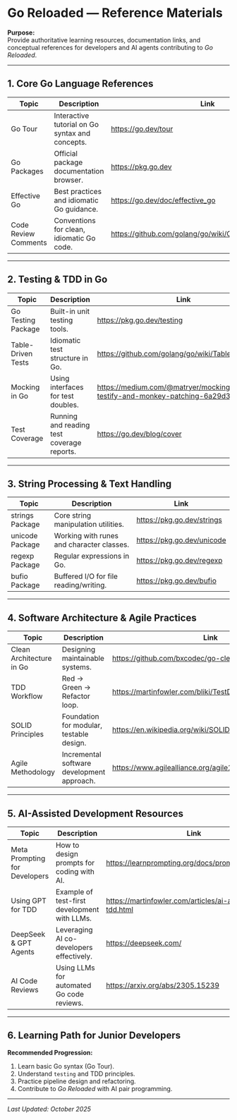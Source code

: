 # Go Reloaded — Reference Materials

**Purpose:**  
Provide authoritative learning resources, documentation links, and conceptual references for developers and AI agents contributing to *Go Reloaded*.

---

## 1. Core Go Language References

| Topic | Description | Link |
|--------|--------------|------|
| Go Tour | Interactive tutorial on Go syntax and concepts. | https://go.dev/tour |
| Go Packages | Official package documentation browser. | https://pkg.go.dev |
| Effective Go | Best practices and idiomatic Go guidance. | https://go.dev/doc/effective_go |
| Code Review Comments | Conventions for clean, idiomatic Go code. | https://github.com/golang/go/wiki/CodeReviewComments |

---

## 2. Testing & TDD in Go

| Topic | Description | Link |
|--------|--------------|------|
| Go Testing Package | Built-in unit testing tools. | https://pkg.go.dev/testing |
| Table-Driven Tests | Idiomatic test structure in Go. | https://github.com/golang/go/wiki/TableDrivenTests |
| Mocking in Go | Using interfaces for test doubles. | https://medium.com/@matryer/mocking-in-go-testify-and-monkey-patching-6a29d3c8464 |
| Test Coverage | Running and reading test coverage reports. | https://go.dev/blog/cover |

---

## 3. String Processing & Text Handling

| Topic | Description | Link |
|--------|--------------|------|
| strings Package | Core string manipulation utilities. | https://pkg.go.dev/strings |
| unicode Package | Working with runes and character classes. | https://pkg.go.dev/unicode |
| regexp Package | Regular expressions in Go. | https://pkg.go.dev/regexp |
| bufio Package | Buffered I/O for file reading/writing. | https://pkg.go.dev/bufio |

---

## 4. Software Architecture & Agile Practices

| Topic | Description | Link |
|--------|--------------|------|
| Clean Architecture in Go | Designing maintainable systems. | https://github.com/bxcodec/go-clean-arch |
| TDD Workflow | Red → Green → Refactor loop. | https://martinfowler.com/bliki/TestDrivenDevelopment.html |
| SOLID Principles | Foundation for modular, testable design. | https://en.wikipedia.org/wiki/SOLID |
| Agile Methodology | Incremental software development approach. | https://www.agilealliance.org/agile101 |

---

## 5. AI-Assisted Development Resources

| Topic | Description | Link |
|--------|--------------|------|
| Meta Prompting for Developers | How to design prompts for coding with AI. | https://learnprompting.org/docs/prompt_engineering |
| Using GPT for TDD | Example of test-first development with LLMs. | https://martinfowler.com/articles/ai-assisted-tdd.html |
| DeepSeek & GPT Agents | Leveraging AI co-developers effectively. | https://deepseek.com/ |
| AI Code Reviews | Using LLMs for automated Go code reviews. | https://arxiv.org/abs/2305.15239 |

---

## 6. Learning Path for Junior Developers

**Recommended Progression:**
1. Learn basic Go syntax (Go Tour).  
2. Understand `testing` and TDD principles.  
3. Practice pipeline design and refactoring.  
4. Contribute to *Go Reloaded* with AI pair programming.

---

*Last Updated: October 2025*
